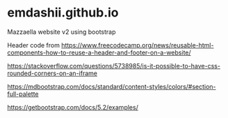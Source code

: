 # emdashii.github.io

Mazzaella website v2 using bootstrap

Header code from https://www.freecodecamp.org/news/reusable-html-components-how-to-reuse-a-header-and-footer-on-a-website/

https://stackoverflow.com/questions/5738985/is-it-possible-to-have-css-rounded-corners-on-an-iframe

https://mdbootstrap.com/docs/standard/content-styles/colors/#section-full-palette

https://getbootstrap.com/docs/5.2/examples/
